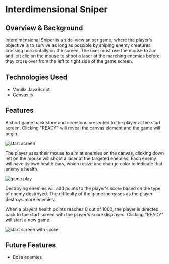 # Interdimensional Sniper

## Overview & Background
  Interdimensional Sniper is a side-view sniper game, where the player's objective is to survive as long as possible by sniping enemy creatures crossing horizontally on the screen.  The user must use the mouse to aim and left clic on the mouse to shoot a laser at the marching enemies before they cross over from the left to right side of the game screen. 
  

## Technologies Used
  + Vanilla JavaScript
  + Canvas.js
  
## Features
  A short game back story and directions presented to the player at the start screen.  Clicking "READY" will reveal the canvas element and the game will begin.  
  
 ![start screen](https://github.com/Justinlf55/JavascriptProject/blob/master/assets/images/startscreen.png?raw=true)
 
 
  The player uses their mouse to aim at enemies on the canvas, clicking down left on the mouse will shoot a laser at the targeted enemies.  Each enemy will have its own health bars, which resize and change color to indicate that enemy's health.  

![game play](https://github.com/Justinlf55/JavascriptProject/blob/master/assets/images/screenshot.png?raw=true)

  Destroying enemies will add points to the player's score based on the type of enemy destroyed.  The difficulty of the game increases as the player destroys more enemies.  
  
  When a players health points reaches 0 out of 1000, the player is directed back to the start screen with the player's score displayed.  Clicking "READY" will start a new game. 
  
![start screen with score](https://github.com/Justinlf55/JavascriptProject/blob/master/assets/images/Startscreen2.png?raw=true)

## Future Features
  + Boss enemies
  
  
  



 
  

